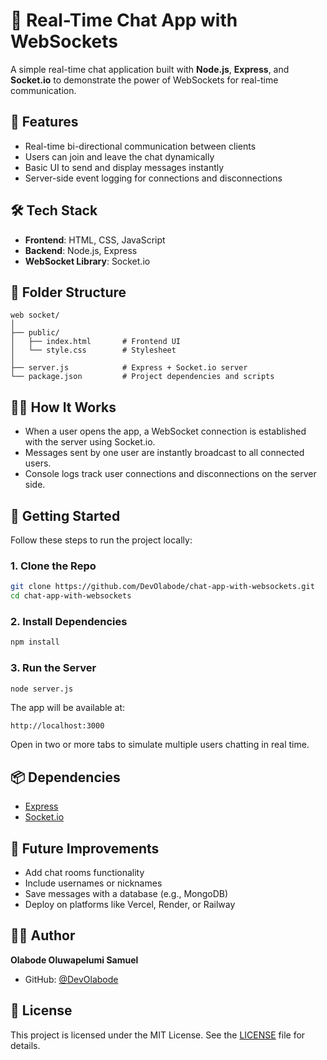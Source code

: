 # 💬 Real-Time Chat App with WebSockets

A simple real-time chat application built with **Node.js**, **Express**, and **Socket.io** to demonstrate the power of WebSockets for real-time communication.

## 🚀 Features

- Real-time bi-directional communication between clients
- Users can join and leave the chat dynamically
- Basic UI to send and display messages instantly
- Server-side event logging for connections and disconnections

## 🛠 Tech Stack

- **Frontend**: HTML, CSS, JavaScript
- **Backend**: Node.js, Express
- **WebSocket Library**: Socket.io

## 📂 Folder Structure

```
web socket/
│
├── public/
│   ├── index.html       # Frontend UI
│   └── style.css        # Stylesheet
│
├── server.js            # Express + Socket.io server
└── package.json         # Project dependencies and scripts
```

## 🧑‍💻 How It Works

- When a user opens the app, a WebSocket connection is established with the server using Socket.io.
- Messages sent by one user are instantly broadcast to all connected users.
- Console logs track user connections and disconnections on the server side.

## 🚦 Getting Started

Follow these steps to run the project locally:

### 1. Clone the Repo

```bash
git clone https://github.com/DevOlabode/chat-app-with-websockets.git
cd chat-app-with-websockets
```

### 2. Install Dependencies

```bash
npm install
```

### 3. Run the Server

```bash
node server.js
```

The app will be available at:

```
http://localhost:3000
```

Open in two or more tabs to simulate multiple users chatting in real time.

## 📦 Dependencies

- [Express](https://expressjs.com/)
- [Socket.io](https://socket.io/)

## 📌 Future Improvements

- Add chat rooms functionality
- Include usernames or nicknames
- Save messages with a database (e.g., MongoDB)
- Deploy on platforms like Vercel, Render, or Railway

## 🧑‍🎓 Author

**Olabode Oluwapelumi Samuel**

- GitHub: [@DevOlabode](https://github.com/DevOlabode)

## 📝 License

This project is licensed under the MIT License. See the [LICENSE](../LICENSE) file for details.
